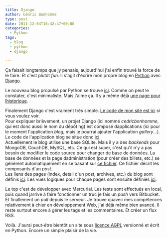 ```yaml
---
title: Django
author: Cédric Bonhomme
type: post
date: 2011-12-04T16:42:47+00:00
categories:
  - Python
tags:
  - blog
  - python
  - django

---
```

Ça faisait longtemps que jy pensais, aujourd'hui j'ai enfin trouvé la force de le faire. Et c'est plutôt _fun_. Il s'agit d'écrire mon propre blog en [Python][1] avec [Django][2].

Le nouveau blog propulsé par Python se trouve [ici][3]. Comme on peut le constater, c'est minimaliste. Mais j'aime ça. Il y a même déjà [une page pour lhistorique][4].

Finalement Django c'est vraiment très simple. [Le code de mon site est ici][5] si vous voulez voir.  
Pour expliquer brièvement, un projet Django (ici nommé _cedricbonhomme_, qui est donc aussi le nom du dépôt hg) est composé dapplications (ici pour le moment l'application _blog_, mais je pourrai ajouter l'application _gallery_…). Le code de l'application blog se situe donc [ici][6].  
Actuellement le blog utilise une base SQLite. Mais il y a des _backends_ pour MongoDB, CouchDB, MySQL, etc. Ce qui est super, c'est qu'il n'y a pas besoin de modifier le code source pour changer de base de données. La base de données et la page dadministration (pour créer des billets, etc.) se génèrent automatiquement en se basant sur [ce fichier][7]. Ce fichier décrit les composants d'un _post_.  
Les liens des pages (index, detail d'un post, archives, etc.) du blog sont définis [ici][8]. Les vues logiques pour chaque pages sont ensuite définies [ici][9].

Le top c'est de développer avec Mercurial. Les tests sont effectués en local, puis quand jarrive à faire fonctionner un truc je fais un _push_ vers Bitbucket. Et finallement un _pull_ depuis le serveur. Je trouve quavec mes compétences relativement à chier en développement Web, j'ai déjà même bien avancé. Il reste surtout encore à gérer les tags et les commentaires. Et créer un flux RSS.

Voilà. J'aurai peut-être bientôt un site sous [licence AGPL][10] versionné et écrit en Python. Encore un simple plaisir de la vie.

 [1]: http://python.org/
 [2]: https://www.djangoproject.com/
 [3]: http://blog-django.cedricbonhomme.org/
 [4]: http://blog-django.cedricbonhomme.org/archives/
 [5]: https://bitbucket.org/cedricbonhomme/cedricbonhomme/src
 [6]: https://bitbucket.org/cedricbonhomme/cedricbonhomme/src/d9fdf6ea8b6b/blog
 [7]: https://bitbucket.org/cedricbonhomme/cedricbonhomme/src/d9fdf6ea8b6b/blog/models.py
 [8]: https://bitbucket.org/cedricbonhomme/cedricbonhomme/src/d9fdf6ea8b6b/urls.py
 [9]: https://bitbucket.org/cedricbonhomme/cedricbonhomme/src/d9fdf6ea8b6b/blog/views.py
 [10]: https://bitbucket.org/cedricbonhomme/cedricbonhomme/src/d9fdf6ea8b6b/COPYING
